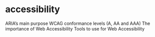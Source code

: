 # accessibility

ARIA’s main purpose
WCAG conformance levels (A, AA and AAA)
The importance of Web Accessibility
Tools to use for Web Accessibility
